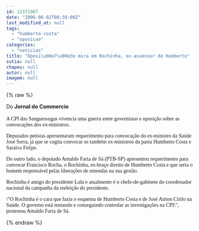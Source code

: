 ```yaml
---
id: 12371987
date: "2006-08-02T08:38:00Z"
last_modified_at: null
tags:
  - "humberto-costa"
  - "oposicao"
categories:
  - "noticias"
title: "Oposi\u00e7\u00e3o mira em Rochinha, ex-assessor de Humberto"
sutia: null
chapeu: null
autor: null
imagem: null
---
```

{% raw %}
<p><FONT color=#ff0000></p>
<p><P></FONT>Do<STRONG> Jornal do Commercio</STRONG><BR><BR><FONT face=Verdana>A CPI das Sanguessugas vivencia uma guerra entre governistas e oposição sobre as convocações dos ex-ministros. </FONT></P></p>
<p><P><FONT face=Verdana>Deputados petistas apresentaram requerimento para convocação do ex-ministro da Saúde José Serra, já que se cogita convocar os também ex-ministros da pasta Humberto Costa e Saraiva Felipe. </FONT></P></p>
<p><P><FONT face=Verdana>Do outro lado, o deputado Arnaldo Faria de Sá (PTB-SP) apresentou requerimento para convocar Francisco Rocha, o Rochinha, ex-braço direito de Humberto Costa e que seria o homem responsável pelas liberações de emendas na sua gestão. </FONT></P></p>
<p><P><FONT face=Verdana>Rochinha é amigo do presidente Lula e atualmente é o chefe-de-gabinete do coordenador nacional da campanha da reeleição do presidente. </FONT></P></p>
<p><P><FONT face=Verdana>\"O Rochinha é o cara que fazia o esquema de Humberto Costa e de José Airton Cirilo na Saúde. O governo está tentando e conseguindo controlar as investigações na CPI\", protestou Arnaldo Faria de Sá.</FONT></P> </p>
{% endraw %}